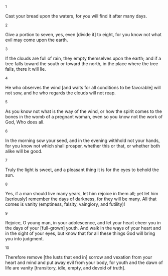 <sup>1</sup> 

Cast your bread upon the waters, for you will find it after many days. 

<sup>2</sup> 

Give a portion to seven, yes, even [divide it] to eight, for you know not what evil may come upon the earth. 

<sup>3</sup> 

If the clouds are full of rain, they empty themselves upon the earth; and if a tree falls toward the south or toward the north, in the place where the tree falls, there it will lie. 

<sup>4</sup> 

He who observes the wind [and waits for all conditions to be favorable] will not sow, and he who regards the clouds will not reap. 

<sup>5</sup> 

As you know not what is the way of the wind, or how the spirit comes to the bones in the womb of a pregnant woman, even so you know not the work of God, Who does all. 

<sup>6</sup> 

In the morning sow your seed, and in the evening withhold not your hands, for you know not which shall prosper, whether this or that, or whether both alike will be good. 

<sup>7</sup> 

Truly the light is sweet, and a pleasant thing it is for the eyes to behold the sun. 

<sup>8</sup> 

Yes, if a man should live many years, let him rejoice in them all; yet let him [seriously] remember the days of darkness, for they will be many. All that comes is vanity (emptiness, falsity, vainglory, and futility)! 

<sup>9</sup> 

Rejoice, O young man, in your adolescence, and let your heart cheer you in the days of your [full-grown] youth. And walk in the ways of your heart and in the sight of your eyes, but know that for all these things God will bring you into judgment. 

<sup>10</sup> 

Therefore remove [the lusts that end in] sorrow and vexation from your heart and mind and put away evil from your body, for youth and the dawn of life are vanity [transitory, idle, empty, and devoid of truth].